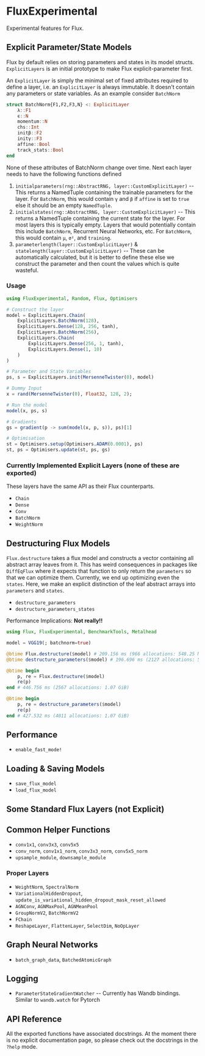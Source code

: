 # FluxExperimental

Experimental features for Flux.

## Explicit Parameter/State Models

Flux by default relies on storing parameters and states in its model structs. `ExplicitLayers` is an initial prototype
to make Flux explicit-parameter first.

An `ExplicitLayer` is simply the minimal set of fixed attributes required to define a layer, i.e. an `ExplicitLayer` is
always immutable. It doesn't contain any parameters or state variables. As an example consider `BatchNorm`

```julia
struct BatchNorm{F1,F2,F3,N} <: ExplicitLayer
    λ::F1
    ϵ::N
    momentum::N
    chs::Int
    initβ::F2
    initγ::F3
    affine::Bool
    track_stats::Bool
end
```

None of these attributes of BatchNorm change over time. Next each layer needs to have the following functions defined

1. `initialparameters(rng::AbstractRNG, layer::CustomExplicitLayer)` -- This returns a NamedTuple containing the trainable
   parameters for the layer. For `BatchNorm`, this would contain `γ` and `β` if `affine` is set to `true` else it should
   be an empty `NamedTuple`.
2. `initialstates(rng::AbstractRNG, layer::CustomExplicitLayer)` -- This returns a NamedTuple containing the current
   state for the layer. For most layers this is typically empty. Layers that would potentially contain this include
   `BatchNorm`, Recurrent Neural Networks, etc. For `BatchNorm`, this would contain `μ`, `σ²`, and `training`.
3. `parameterlength(layer::CustomExplicitLayer)` & `statelength(layer::CustomExplicitLayer)` -- These can be automatically
   calculated, but it is better to define these else we construct the parameter and then count the values which is quite
   wasteful.

### Usage

```julia
using FluxExperimental, Random, Flux, Optimisers

# Construct the layer
model = ExplicitLayers.Chain(
    ExplicitLayers.BatchNorm(128),
    ExplicitLayers.Dense(128, 256, tanh),
    ExplicitLayers.BatchNorm(256),
    ExplicitLayers.Chain(
        ExplicitLayers.Dense(256, 1, tanh),
        ExplicitLayers.Dense(1, 10)
    )
)

# Parameter and State Variables
ps, s = ExplicitLayers.init(MersenneTwister(0), model)

# Dummy Input
x = rand(MersenneTwister(0), Float32, 128, 2);

# Run the model
model(x, ps, s)

# Gradients
gs = gradient(p -> sum(model(x, p, s)), ps)[1]

# Optimisation
st = Optimisers.setup(Optimisers.ADAM(0.0001), ps)
st, ps = Optimisers.update(st, ps, gs)
```

### Currently Implemented Explicit Layers (none of these are exported)

These layers have the same API as their Flux counterparts.

* `Chain`
* `Dense`
* `Conv`
* `BatchNorm`
* `WeightNorm`

## Destructuring Flux Models

`Flux.destructure` takes a flux model and constructs a vector containing all abstract array leaves from it. This has weird
consequences in packages like `DiffEqFlux` where it expects that function to only return the `parameters` so that we can
optimize them. Currently, we end up optimizing even the `states`. Here, we make an explicit distinction of the leaf abstract
arrays into `parameters` and `states`.

* `destructure_parameters`
* `destructure_parameters_states`

Performance Implications: **Not really!!**

```julia
using Flux, FluxExperimental, BenchmarkTools, Metalhead

model = VGG19(; batchnorm=true)

@btime Flux.destructure($model) # 209.156 ms (966 allocations: 548.25 MiB)
@btime destructure_parameters($model) # 196.696 ms (2127 allocations: 548.34 MiB)

@btime begin
    p, re = Flux.destructure($model)
    re(p)
end # 446.756 ms (2567 allocations: 1.07 GiB)

@btime begin
    p, re = destructure_parameters($model)
    re(p)
end # 427.532 ms (4011 allocations: 1.07 GiB)
```

## Performance

* `enable_fast_mode!`

## Loading & Saving Models

* `save_flux_model`
* `load_flux_model`

## Some Standard Flux Layers (not Explicit)

## Common Helper Functions

* `conv1x1`, `conv3x3`, `conv5x5`
* `conv_norm`, `conv1x1_norm`, `conv3x3_norm`, `conv5x5_norm`
* `upsample_module`, `downsample_module`

### Proper Layers

* `WeightNorm`, `SpectralNorm`
* `VariationalHiddenDropout`, `update_is_variational_hidden_dropout_mask_reset_allowed`
* `AGNConv`, `AGNMaxPool`, `AGNMeanPool`
* `GroupNormV2`, `BatchNormV2`
* `FChain`
* `ReshapeLayer`, `FlattenLayer`, `SelectDim`, `NoOpLayer`

## Graph Neural Networks

* `batch_graph_data`, `BatchedAtomicGraph`

## Logging

* `ParameterStateGradientWatcher` -- Currently has Wandb bindings. Similar to `wandb.watch` for Pytorch

## API Reference

All the exported functions have associated docstrings. At the moment there is no explicit documentation page,
so please check out the docstrings in the `?help` mode.
